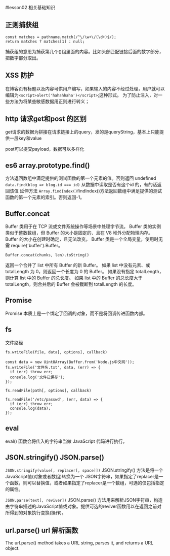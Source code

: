 #lesson02 相关基础知识

## 正则捕获组

```
const matches = pathname.match(/^\/\w+\/(\d+)$/);
return matches ? matches[1] : null;
```
捕获组的意思为捕获第几个()组里面的内容。比如头部匹配链接后面的数字部分，把数字部分取出。

## XSS 防护

在博客页有标题以及内容可供用户编写，如果输入的内容不经过处理，用户就可以编辑为`<script>alert('hahahhaha')</script>`;这种形式。
为了防止注入，对一些方法为将某些敏感数据用正则进行转义；


## http 请求get和post 的区别

get请求的数据为拼接在请求链接上的query，发的是queryString，基本上只能提供一层key和value

post可以提交payload，数据可以多样化

## es6 array.prototype.find()

方法返回数组中满足提供的测试函数的第一个元素的值。否则返回 undefined
`data.find(blog => blog.id === id)`
从数据中读取是否有这个id 的，有的话返回该值
延伸方法 `Array.findIndex()`findIndex()方法返回数组中满足提供的测试函数的第一个元素的索引。否则返回-1。

## Buffer.concat

Buffer 类用于在 TCP 流或文件系统操作等场景中处理字节流。
Buffer 类的实例类似于整数数组，但 Buffer 的大小是固定的、且在 V8 堆外分配物理内存。 Buffer 的大小在创建时确定，且无法改变。
Buffer 类是一个全局变量，使用时无需 require('buffer').Buffer。

`Buffer.concat(chunks, len).toString()`

返回一个合并了 list 中所有 Buffer 的新 Buffer。
如果 list 中没有元素、或 totalLength 为 0，则返回一个长度为 0 的 Buffer。
如果没有指定 totalLength，则计算 list 中的 Buffer 的总长度。
如果 list 中的 Buffer 的总长度大于 totalLength，则合并后的 Buffer 会被截断到 totalLength 的长度。

## Promise


Promise 本质上是一个绑定了回调的对象，而不是将回调传进函数内部。
## fs

文件路径

`fs.writeFile(file, data[, options], callback)`

```
const data = new Uint8Array(Buffer.from('Node.js中文网'));
fs.writeFile('文件名.txt', data, (err) => {
  if (err) throw err;
  console.log('文件已保存');
});
```
`fs.readFile(path[, options], callback)`

```
fs.readFile('/etc/passwd', (err, data) => {
  if (err) throw err;
  console.log(data);
});
```
## eval

eval() 函数会将传入的字符串当做 JavaScript 代码进行执行。
## JSON.stringify()  JSON.parse() 


`JSON.stringify(value[, replacer[, space]])`
JSON.stringify() 方法是将一个JavaScript值(对象或者数组)转换为一个 JSON字符串，如果指定了replacer是一个函数，则可以替换值，或者如果指定了replacer是一个数组，可选的仅包括指定的属性。

`JSON.parse(text[, reviver])`
JSON.parse() 方法用来解析JSON字符串，构造由字符串描述的JavaScript值或对象。提供可选的reviver函数用以在返回之前对所得到的对象执行变换(操作)。


## url.parse() url 解析函数

The url.parse() method takes a URL string, parses it, and returns a URL object.